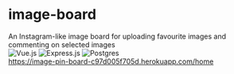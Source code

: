 # image-board
An Instagram-like image board for uploading favourite images and commenting on selected images <br>
![Vue.js](https://img.shields.io/badge/vuejs-%2335495e.svg?style=for-the-badge&logo=vuedotjs&logoColor=%234FC08D)
 ![Express.js](https://img.shields.io/badge/express.js-%23404d59.svg?style=for-the-badge&logo=express&logoColor=%2361DAFB)
 ![Postgres](https://img.shields.io/badge/postgres-%23316192.svg?style=for-the-badge&logo=postgresql&logoColor=white) <br>
<a href="https://image-pin-board-c97d005f705d.herokuapp.com/home" target="_blank">https://image-pin-board-c97d005f705d.herokuapp.com/home</a>
